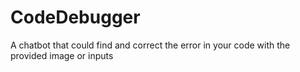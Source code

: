 # CodeDebugger
A chatbot that could find and correct the error in your code with the provided image or inputs
